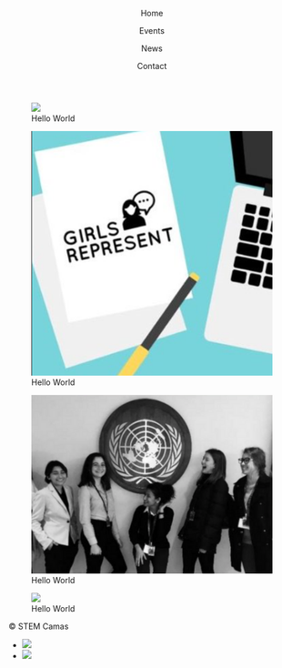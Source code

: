  
<html>
<head>
  <meta charset="utf-8"/>
  <link rel="stylesheet" href="https://maxcdn.bootstrapcdn.com/bootstrap/3.3.6/css/bootstrap.min.css" integrity="sha384-1q8mTJOASx8j1Au+a5WDVnPi2lkFfwwEAa8hDDdjZlpLegxhjVME1fgjWPGmkzs7" crossorigin="anonymous">
  <link href='https://fonts.googleapis.com/css?family=Roboto:300,400,700' rel='stylesheet' type='text/css'>
  <link rel="stylesheet" type="text/css" href="main.css">
</head>
<body>
  <header class="container">
    <div class="row">
      <nav class="col-sm-12 text-right">
        <p>Home</p>
        <p>Events</p>
        <p>News</p>
        <p>Contact</p>
      </nav>
    </div>
    </header>
 <body>
    <section class="container">
      <div="row">
        <figure class="col-sm-3">
          <img src="https://3zjc852t4swp1lmezl171oga-wpengine.netdna-ssl.com/wp-content/uploads/2017/01/GWC-logo_2016-on-navy.jpg" class="image">
          <div class="overlay">
           <div class="text">Hello World</div>
           </div>
        </figure>
         <figure class="col-sm-3">
          <img src="Decag.png" class="image">
          <div class="overlay">
           <div class="text">Hello World</div>
           </div>
        </figure>
         <figure class="col-sm-3">
          <img src="womenspanel_june2018_tw-2.png" class="image">
          <div class="overlay">
           <div class="text">Hello World</div>
           </div>
        </figure>
         <figure class="col-sm-3">
          <img src="https://blog.amnestyusa.org/wp-content/uploads/2016/05/IDAHOT1.png" class="image">
          <div class="overlay">
           <div class="text">Hello World</div>
           </div>
        </figure>
      </div>
    </section>
   <footer class="container">
    <div class="row">
      <p class="col-sm-4">&copy; STEM Camas</p>
      <ul class="col-sm-8">
        <li class="col-sm-1">  <a href="https://www.instagram.com/girlswhocode/"><img src="https://s3.amazonaws.com/codecademy-content/projects/make-a-website/lesson-4/instagram.svg"></a> </li>
        <li class="col-sm-1"> <a href="https://sites.google.com/view/camasgirlswhocode/homeabout"><img src="https://s3.amazonaws.com/codecademy-content/projects/make-a-website/lesson-4/medium.svg"></a> </li>
      </ul>
    </div>
  </footer>
